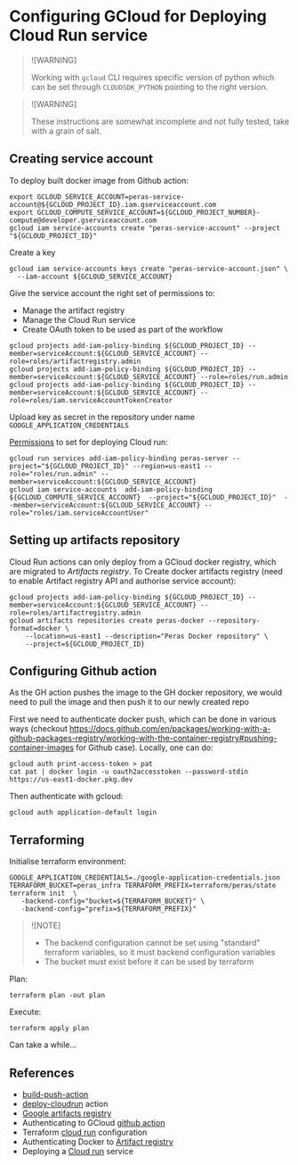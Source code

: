 # Configuring GCloud for Deploying Cloud Run service

> ![WARNING]
>
> Working with `gcloud` CLI requires specific version of python which
> can be set through `CLOUDSDK_PYTHON` pointing to the right version.


> ![WARNING]
>
> These instructions are somewhat incomplete and not fully tested,
> take with a grain of salt.

## Creating service account

To deploy built docker image from Github action:

```
export GCLOUD_SERVICE_ACCOUNT=peras-service-account@${GCLOUD_PROJECT_ID}.iam.gserviceaccount.com
export GCLOUD_COMPUTE_SERVICE_ACCOUNT=${GCLOUD_PROJECT_NUMBER}-compute@developer.gserviceaccount.com
gcloud iam service-accounts create "peras-service-account" --project "${GCLOUD_PROJECT_ID}"
```

Create a key

```
gcloud iam service-accounts keys create "peras-service-account.json" \
  --iam-account ${GCLOUD_SERVICE_ACCOUNT}
```

Give the service account the right set of permissions to:

* Manage the artifact registry
* Manage the Cloud Run service
* Create OAuth token to be used as part of the workflow

```
gcloud projects add-iam-policy-binding ${GCLOUD_PROJECT_ID} --member=serviceAccount:${GCLOUD_SERVICE_ACCOUNT} --role=roles/artifactregistry.admin
gcloud projects add-iam-policy-binding ${GCLOUD_PROJECT_ID} --member=serviceAccount:${GCLOUD_SERVICE_ACCOUNT} --role=roles/run.admin
gcloud projects add-iam-policy-binding ${GCLOUD_PROJECT_ID} --member=serviceAccount:${GCLOUD_SERVICE_ACCOUNT} --role=roles/iam.serviceAccountTokenCreator
```

Upload key as secret in the repository under name `GOOGLE_APPLICATION_CREDENTIALS`

[Permissions](https://cloud.google.com/run/docs/reference/iam/roles#additional-configuration) to set for deploying Cloud run:

```
gcloud run services add-iam-policy-binding peras-server --project="${GCLOUD_PROJECT_ID}" --region=us-east1 --role="roles/run.admin" --member=serviceAccount:${GCLOUD_SERVICE_ACCOUNT}
gcloud iam service-accounts  add-iam-policy-binding ${GCLOUD_COMPUTE_SERVICE_ACCOUNT}  --project="${GCLOUD_PROJECT_ID}"  --member=serviceAccount:${GCLOUD_SERVICE_ACCOUNT} --role="roles/iam.serviceAccountUser"
```

## Setting up artifacts repository

Cloud Run actions can only deploy from a GCloud docker registry, which are migrated to _Artifacts registry_.
To Create docker artifacts registry (need to enable Artifact registry API and authorise service account):

```
gcloud projects add-iam-policy-binding ${GCLOUD_PROJECT_ID} --member=serviceAccount:${GCLOUD_SERVICE_ACCOUNT} --role=roles/artifactregistry.admin
gcloud artifacts repositories create peras-docker --repository-format=docker \
    --location=us-east1 --description="Peras Docker repository" \
    --project=${GCLOUD_PROJECT_ID}
```

## Configuring Github action

As the GH action pushes the image to the GH docker repository, we would need to pull the image and then push it to our newly created repo

First we need to authenticate docker push, which can be done in various ways (checkout https://docs.github.com/en/packages/working-with-a-github-packages-registry/working-with-the-container-registry#pushing-container-images for Github case). Locally, one can do:

```
gcloud auth print-access-token > pat
cat pat | docker login -u oauth2accesstoken --password-stdin https://us-east1-docker.pkg.dev
```

Then authenticate with gcloud:

```
gcloud auth application-default login
```

## Terraforming

Initialise terraform environment:

```
GOOGLE_APPLICATION_CREDENTIALS=./google-application-credentials.json TERRAFORM_BUCKET=peras_infra TERRAFORM_PREFIX=terraform/peras/state terraform init  \
   -backend-config="bucket=${TERRAFORM_BUCKET}" \
   -backend-config="prefix=${TERRAFORM_PREFIX}"
```

> ![NOTE]
> * The backend configuration cannot be set using "standard" terraform variables, so it must backend configuration variables
> * The bucket must exist before it can be used by terraform

Plan:

```
terraform plan -out plan
```

Execute:

```
terraform apply plan
```

Can take a while...

## References

* [build-push-action](https://github.com/docker/build-push-action)
* [deploy-cloudrun](https://github.com/google-github-actions/deploy-cloudrun) action
* [Google artifacts registry](https://cloud.google.com/artifact-registry/docs/docker/store-docker-container-images#gcloud)
* Authenticating to GCloud [github action](https://github.com/google-github-actions/auth)
* Terraform [cloud run](https://registry.terraform.io/providers/hashicorp/google/latest/docs/resources/cloud_run_v2_service) configuration
* Authenticating Docker to [Artifact registry](https://cloud.google.com/artifact-registry/docs/docker/authentication)
* Deploying a [Cloud run](https://cloud.google.com/run/docs/deploying#other-registries) service
